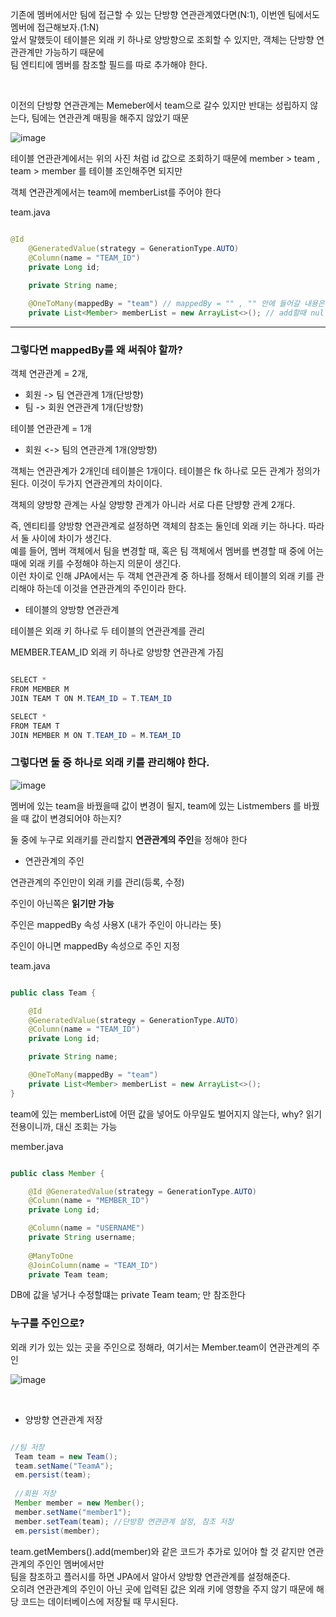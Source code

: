 기존에 멤버에서만 팀에 접근할 수 있는 단방향 연관관계였다면(N:1), 이번엔 팀에서도 멤버에 접근해보자.(1:N) <br/>
앞서 말했듯이 테이블은 외래 키 하나로 양방향으로 조회할 수 있지만, 객체는 단방향 연관관계만 가능하기 때문에 <br/>
팀 엔티티에 멤버를 참조할 필드를 따로 추가해야 한다.

<br/>

이전의 단방향 연관관계는 Memeber에서 team으로 갈수 있지만 반대는 성립하지 않는다, 팀에는 연관관계 매핑을 해주지 않았기 때문


![image](https://user-images.githubusercontent.com/78454649/152924718-37eeb54e-2173-424c-a4ed-3e4b34476110.png)

테이블 연관관계에서는 위의 사진 처럼 id 값으로 조회하기 때문에 member > team , team > member 를 테이블 조인해주면 되지만

객체 연관관계에서는 team에 memberList를 주어야 한다

team.java

```java

@Id
    @GeneratedValue(strategy = GenerationType.AUTO)
    @Column(name = "TEAM_ID")
    private Long id;

    private String name;
    
    @OneToMany(mappedBy = "team") // mappedBy = "" , "" 안에 들어갈 내용은 member엔티티에 있는 팀 필드의 변수명을 넣어주어야 한다
    private List<Member> memberList = new ArrayList<>(); // add할때 null 포인트가 뜨면 안되니 ArrayList로 초기화

```

---

### 그렇다면 mappedBy를 왜 써줘야 할까?

객체 연관관계 = 2개, 
* 회원 -> 팀 연관관계 1개(단방향) 
* 팀 -> 회원 연관관계 1개(단방향) 

테이블 연관관계 = 1개
* 회원 <-> 팀의 연관관계 1개(양방향)

객체는 연관관계가 2개인데 테이블은 1개이다. 테이블은 fk 하나로 모든 관계가 정의가 된다. 이것이 두가지 연관관계의 차이이다.

객체의 양방향 관계는 사실 양방향 관계가 아니라 서로 다른 단뱡향 관계 2개다.

즉, 엔티티를 양방향 연관관계로 설정하면 객체의 참조는 둘인데 외래 키는 하나다. 따라서 둘 사이에 차이가 생긴다. <br/>
예를 들어, 멤버 객체에서 팀을 변경할 때, 혹은 팀 객체에서 멤버를 변경할 때 중에 어는 때에 외래 키를 수정해야 하는지 의문이 생긴다. <br/>
이런 차이로 인해 JPA에서는 두 객체 연관관계 중 하나를 정해서 테이블의 외래 키를 관리해야 하는데 이것을 연관관계의 주인이라 한다.

- 테이블의 양방향 연관관계

테이블은 외래 키 하나로 두 테이블의 연관관계를 관리

MEMBER.TEAM_ID 외래 키 하나로 양방향 연관관계 가짐

```java

SELECT * 
FROM MEMBER M
JOIN TEAM T ON M.TEAM_ID = T.TEAM_ID 

SELECT * 
FROM TEAM T
JOIN MEMBER M ON T.TEAM_ID = M.TEAM_ID


```

### 그렇다면 둘 중 하나로 외래 키를 관리해야 한다.

![image](https://user-images.githubusercontent.com/78454649/152927585-a604e5ae-de10-479b-84f2-17c313c9277a.png)

멤버에 있는 team을 바꿨을때 값이 변경이 될지, team에 있는 Listmembers 를 바꿨을 때 값이 변경되어야 하는지?

둘 중에 누구로 외래키를 관리할지 **연관관계의 주인**을 정해야 한다

- 연관관계의 주인

연관관계의 주인만이 외래 키를 관리(등록, 수정) 

주인이 아닌쪽은 **읽기만 가능**

주인은 mappedBy 속성 사용X (내가 주인이 아니라는 뜻)

주인이 아니면 mappedBy 속성으로 주인 지정

team.java

```java

public class Team {

    @Id
    @GeneratedValue(strategy = GenerationType.AUTO)
    @Column(name = "TEAM_ID")
    private Long id;

    private String name;

    @OneToMany(mappedBy = "team")
    private List<Member> memberList = new ArrayList<>();
}

```

team에 있는 memberList에 어떤 값을 넣어도 아무일도 벌어지지 않는다, why? 읽기 전용이니까, 대신 조회는 가능

member.java

```java

public class Member {

    @Id @GeneratedValue(strategy = GenerationType.AUTO)
    @Column(name = "MEMBER_ID")
    private Long id;

    @Column(name = "USERNAME")
    private String username;
    
    @ManyToOne
    @JoinColumn(name = "TEAM_ID")
    private Team team;

```

DB에 값을 넣거나 수정할떄는 private Team team; 만 참조한다 

### 누구를 주인으로? 

외래 키가 있는 있는 곳을 주인으로 정해라, 여기서는 Member.team이 연관관계의 주인

![image](https://user-images.githubusercontent.com/78454649/152928659-4cf30955-7b25-4754-864f-51255a063557.png)

<br/>

* 양방향 연관관계 저장


```java

//팀 저장
 Team team = new Team();
 team.setName("TeamA");
 em.persist(team);
 
 //회원 저장
 Member member = new Member();
 member.setName("member1");
 member.setTeam(team); //단방향 연관관계 설정, 참조 저장
 em.persist(member);

```

team.getMembers().add(member)와 같은 코드가 추가로 있어야 할 것 같지만 연관관계의 주인인 멤버에서만 <br/>
팀을 참조하고 플러시를 하면 JPA에서 알아서 양방향 연관관계를 설정해준다. <br/>
오히려 연관관계의 주인이 아닌 곳에 입력된 값은 외래 키에 영향을 주지 않기 때문에 해당 코드는 데이터베이스에 저장될 때 무시된다.








